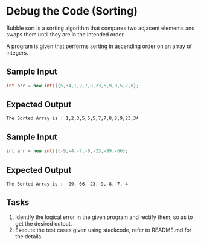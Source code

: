 # Debug the Code (Sorting)

Bubble sort is a sorting algorithm that compares two adjacent elements and swaps them until they are in the intended order.

A program is given that performs sorting in ascending order on an array of integers.

## Sample Input

```java
int arr = new int[]{5,34,1,2,7,8,23,5,9,3,5,7,8};
```
## Expected Output

```text
The Sorted Array is : 1,2,3,5,5,5,7,7,8,8,9,23,34
```

## Sample Input

```java
int arr = new int[]{-9,-4,-7,-8,-23,-99,-66};
```

## Expected Output

```text
The Sorted Array is : -99,-66,-23,-9,-8,-7,-4
```

## Tasks

1. Identify the logical error in the given program and rectify them, so as to get the desired output.
2. Execute the test cases given using stackcode, refer to README.md for the details.
